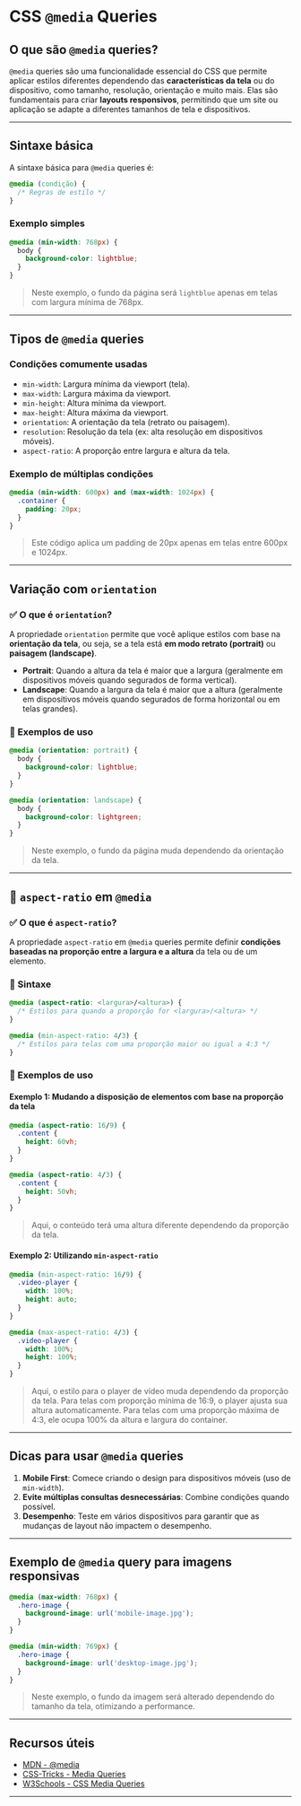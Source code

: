 
# CSS `@media` Queries

## O que são `@media` queries?

`@media` queries são uma funcionalidade essencial do CSS que permite aplicar estilos diferentes dependendo das **características da tela** ou do dispositivo, como tamanho, resolução, orientação e muito mais. Elas são fundamentais para criar **layouts responsivos**, permitindo que um site ou aplicação se adapte a diferentes tamanhos de tela e dispositivos.

---

## Sintaxe básica

A sintaxe básica para `@media` queries é:

```css
@media (condição) {
  /* Regras de estilo */
}
```

### Exemplo simples

```css
@media (min-width: 768px) {
  body {
    background-color: lightblue;
  }
}
```

> Neste exemplo, o fundo da página será `lightblue` apenas em telas com largura mínima de 768px.

---

## Tipos de `@media` queries

### Condições comumente usadas

- `min-width`: Largura mínima da viewport (tela).
- `max-width`: Largura máxima da viewport.
- `min-height`: Altura mínima da viewport.
- `max-height`: Altura máxima da viewport.
- `orientation`: A orientação da tela (retrato ou paisagem).
- `resolution`: Resolução da tela (ex: alta resolução em dispositivos móveis).
- `aspect-ratio`: A proporção entre largura e altura da tela.

### Exemplo de múltiplas condições

```css
@media (min-width: 600px) and (max-width: 1024px) {
  .container {
    padding: 20px;
  }
}
```

> Este código aplica um padding de 20px apenas em telas entre 600px e 1024px.

---

## Variação com `orientation`

### ✅ O que é `orientation`?

A propriedade `orientation` permite que você aplique estilos com base na **orientação da tela**, ou seja, se a tela está **em modo retrato (portrait)** ou **paisagem (landscape)**.

- **Portrait**: Quando a altura da tela é maior que a largura (geralmente em dispositivos móveis quando segurados de forma vertical).
- **Landscape**: Quando a largura da tela é maior que a altura (geralmente em dispositivos móveis quando segurados de forma horizontal ou em telas grandes).

### 📌 Exemplos de uso

```css
@media (orientation: portrait) {
  body {
    background-color: lightblue;
  }
}

@media (orientation: landscape) {
  body {
    background-color: lightgreen;
  }
}
```

> Neste exemplo, o fundo da página muda dependendo da orientação da tela.

---

## 📏 `aspect-ratio` em `@media`

### ✅ O que é `aspect-ratio`?

A propriedade `aspect-ratio` em `@media` queries permite definir **condições baseadas na proporção entre a largura e a altura** da tela ou de um elemento.

### 📌 Sintaxe

```css
@media (aspect-ratio: <largura>/<altura>) {
  /* Estilos para quando a proporção for <largura>/<altura> */
}

@media (min-aspect-ratio: 4/3) {
  /* Estilos para telas com uma proporção maior ou igual a 4:3 */
}
```

### 📌 Exemplos de uso

#### Exemplo 1: Mudando a disposição de elementos com base na proporção da tela

```css
@media (aspect-ratio: 16/9) {
  .content {
    height: 60vh;
  }
}

@media (aspect-ratio: 4/3) {
  .content {
    height: 50vh;
  }
}
```

> Aqui, o conteúdo terá uma altura diferente dependendo da proporção da tela.

#### Exemplo 2: Utilizando `min-aspect-ratio`

```css
@media (min-aspect-ratio: 16/9) {
  .video-player {
    width: 100%;
    height: auto;
  }
}

@media (max-aspect-ratio: 4/3) {
  .video-player {
    width: 100%;
    height: 100%;
  }
}
```

> Aqui, o estilo para o player de vídeo muda dependendo da proporção da tela. Para telas com proporção mínima de 16:9, o player ajusta sua altura automaticamente. Para telas com uma proporção máxima de 4:3, ele ocupa 100% da altura e largura do container.

---

## Dicas para usar `@media` queries

1. **Mobile First**: Comece criando o design para dispositivos móveis (uso de `min-width`).
2. **Evite múltiplas consultas desnecessárias**: Combine condições quando possível.
3. **Desempenho**: Teste em vários dispositivos para garantir que as mudanças de layout não impactem o desempenho.

---

## Exemplo de `@media` query para imagens responsivas

```css
@media (max-width: 768px) {
  .hero-image {
    background-image: url('mobile-image.jpg');
  }
}

@media (min-width: 769px) {
  .hero-image {
    background-image: url('desktop-image.jpg');
  }
}
```

> Neste exemplo, o fundo da imagem será alterado dependendo do tamanho da tela, otimizando a performance.

---

## Recursos úteis

- [MDN - @media](https://developer.mozilla.org/en-US/docs/Web/CSS/@media)
- [CSS-Tricks - Media Queries](https://css-tricks.com/css-media-queries/)
- [W3Schools - CSS Media Queries](https://www.w3schools.com/css/css_rwd_mediaqueries.asp)

---
